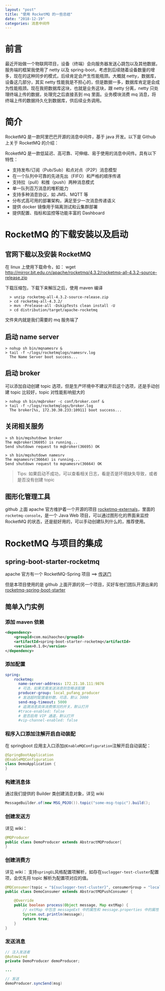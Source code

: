 ```yaml
---
layout: "post"
title: "使用 RocketMQ 的一些总结"
date: "2018-12-19"
categories: 消息中间件
---
```


# 前言

最近开始做一个物联网项目，设备（终端）会向服务器发送心跳包以及其他数据，服务端的框架我使用了 netty 以及 spring-boot，考虑到后续随着设备数量的增多，现在的这种同步的模式，后续肯定会产生性能瓶颈。大概就 netty，数据库，设备这几部分，其实 netty 性能我是不担心的，但是数据一多，数据库肯定是会成为性能瓶颈。现在我把数据库这块，也就是业务这块，跟 netty 分离，netty 只处理终端上传的数据，处理完之后直接丢到 mq 里面。业务模块消费 mq 消息，将终端上传的数据持久化到数据库，供后续业务调用。
<!-- more -->

# 简介

RocketMQ 是一款阿里巴巴开源的消息中间件，基于 java 开发。以下是 Github 上关于 RocketMQ 的介绍：

RcoketMQ 是一款低延迟、高可靠、可伸缩、易于使用的消息中间件。具有以下特性：

- 支持发布/订阅（Pub/Sub）和点对点（P2P）消息模型
- 在一个队列中可靠的先进先出（FIFO）和严格的顺序传递
- 支持拉（pull）和推（push）两种消息模式
- 单一队列百万消息的堆积能力
- 支持多种消息协议，如 JMS、MQTT 等
- 分布式高可用的部署架构，满足至少一次消息传递语义
- 提供 docker 镜像用于隔离测试和云集群部署
- 提供配置、指标和监控等功能丰富的 Dashboard

# RocketMQ 的下载安装以及启动

## 官网下载以及安装 RocketMQ

在 linux 上使用下载命令，如：
    wget http://mirror.bit.edu.cn/apache/rocketmq/4.3.2/rocketmq-all-4.3.2-source-release.zip

下载压缩包，下载下来解压之后，使用 maven 编译

```shell
  > unzip rocketmq-all-4.3.2-source-release.zip
  > cd rocketmq-all-4.3.2/
  > mvn -Prelease-all -DskipTests clean install -U
  > cd distribution/target/apache-rocketmq
```

文件夹内就是我们需要的 mq 服务端了

## 启动 name server

```shell
> nohup sh bin/mqnamesrv &
> tail -f ~/logs/rocketmqlogs/namesrv.log
  The Name Server boot success...
```

## 启动 broker

可以添加自动创建 topic 选项，但是生产环境中不建议开启这个选项，还是手动创建 topic 比较好，topic 对性能影响挺大的

```shell
> nohup sh bin/mqbroker -c conf/broker.conf &
> tail -f ~/logs/rocketmqlogs/broker.log
  The broker[%s, 172.30.30.233:10911] boot success...
```

## 关闭相关服务

```shell
> sh bin/mqshutdown broker
The mqbroker(36695) is running...
Send shutdown request to mqbroker(36695) OK

> sh bin/mqshutdown namesrv
The mqnamesrv(36664) is running...
Send shutdown request to mqnamesrv(36664) OK
```

> Tips: 如果启动不成功，可以查看相关日志，看是否是环境缺失导致，或者是否没有创建 topic

## 图形化管理工具

github 上面 apache 官方维护着一个开源的项目 [rocketmq-externals](https://github.com/apache/rocketmq-externals)，里面的`rocketmq-console`，是一个 Java Web 项目，可以通过图形化的界面来监控 RocketMQ 的状态，还是挺好用的，可以手动创建队列什么的，推荐使用。

# RocketMQ 与项目的集成

## spring-boot-starter-rocketmq

apache 官方有一个 RocketMQ-Spring 项目 ==> [传送门](https://github.com/apache/rocketmq-spring/blob/master/README_zh_CN.md)

但是本项目使用的是 github 上面开源的另一个项目，买好车他们团队开源出来的 [rocketmq-spring-boot-starter](https://github.com/maihaoche/rocketmq-spring-boot-starter)

## 简单入门实例

### 添加 maven 依赖

```xml
<dependency>
    <groupId>com.maihaoche</groupId>
    <artifactId>spring-boot-starter-rocketmq</artifactId>
    <version>0.1.0</version>
</dependency>
```

### 添加配置

```yml
spring:
    rocketmq:
      name-server-address: 172.21.10.111:9876
      # 可选，如果无需发送消息则忽略该配置
      producer-group: local_pufang_producer
      # 发送超时配置毫秒数，可选，默认 3000
      send-msg-timeout: 5000
      # 追溯消息具体消费情况的开关，默认打开
      #trace-enabled: false
      # 是否启用 VIP 通道，默认打开
      #vip-channel-enabled: false
```

### 程序入口添加注解开启自动装配

在 springboot 应用主入口添加`@EnableMQConfiguration`注解开启自动装配：

```java
@SpringBootApplication
@EnableMQConfiguration
class DemoApplication {
}
```

### 构建消息体

通过我们提供的 Builder 类创建消息对象，详见 wiki

```java
MessageBuilder.of(new MSG_POJO()).topic("some-msg-topic").build();
```

### 创建发送方

详见 wiki：

```java
@MQProducer
public class DemoProducer extends AbstractMQProducer{
}
```

### 创建消费方

详见 wiki： 支持`springEL`风格配置项解析，如存在`suclogger-test-cluster`配置项，会优先将 topic 解析为配置项对应的值。

```java
@MQConsumer(topic = "${suclogger-test-cluster}", consumerGroup = "local_sucloger_dev")
public class DemoConsumer extends AbstractMQPushConsumer {

    @Override
    public boolean process(Object message, Map extMap) {
        // extMap 中包含 messageExt 中的属性和 message.properties 中的属性
        System.out.println(message);
        return true;
    }
}
```

### 发送消息

```java
// 注入发送者
@Autowired
private DemoProducer demoProducer;

...

// 发送
demoProducer.syncSend(msg)
```
